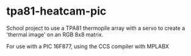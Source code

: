 # tpa81-heatcam-pic
School project to use a TPA81 thermopile array with a servo to create a 'thermal image' on an RGB 8x8 matrix.

For use with a PIC 16F877, using the CCS compiler with MPLABX
